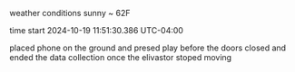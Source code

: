 weather conditions sunny ~ 62F

time start 2024-10-19 11:51:30.386 UTC-04:00

placed phone on the ground and presed play before the doors closed and ended the data collection once the elivastor stoped moving
